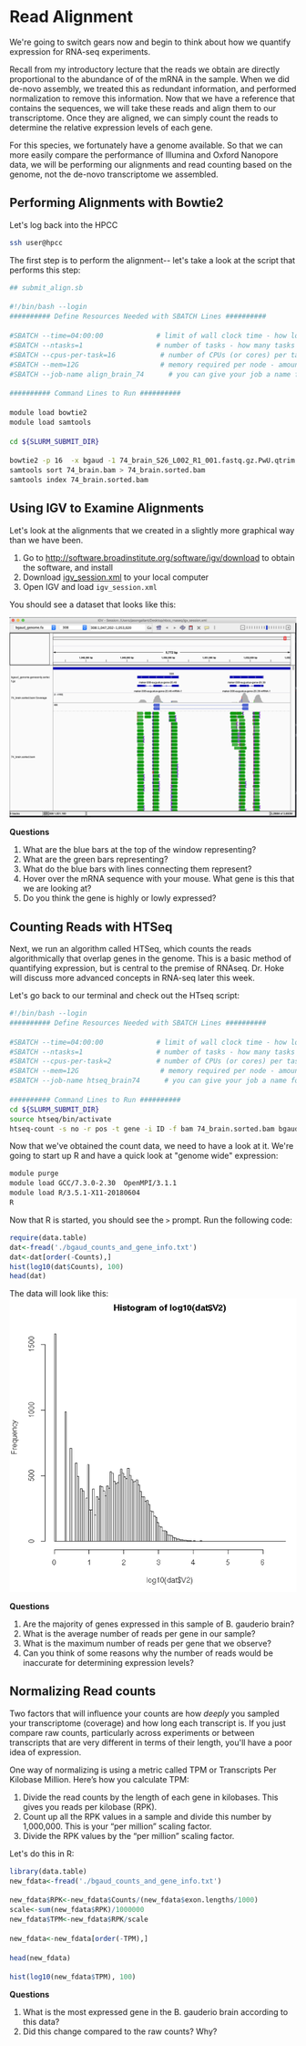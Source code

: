 # Read Alignment
We're going to switch gears now and begin to think about how we quantify expression for RNA-seq experiments.  

Recall from my introductory lecture that the reads we obtain are directly proportional to the abundance of of the mRNA in the sample.  When we did de-novo assembly, we treated this as redundant information, and performed normalization to remove this information.  Now that we have a reference that contains the sequences, we will take these reads and align them to our transcriptome.  Once they are aligned, we can simply count the reads to determine the relative expression levels of each gene.

For this species, we fortunately have a genome available.  So that we can more easily compare the performance of Illumina and Oxford Nanopore data, we will be performing our alignments and read counting based on the genome, not the de-novo transcriptome we assembled.

## Performing Alignments with Bowtie2

Let's log back into the HPCC

```bash
ssh user@hpcc
```

The first step is to perform the alignment-- let's take a look at the script that performs this step:

```bash
## submit_align.sb

#!/bin/bash --login
########## Define Resources Needed with SBATCH Lines ##########

#SBATCH --time=04:00:00             # limit of wall clock time - how long the job will run (same as -t)
#SBATCH --ntasks=1                  # number of tasks - how many tasks (nodes) that you require (same as -n)
#SBATCH --cpus-per-task=16           # number of CPUs (or cores) per task (same as -c)
#SBATCH --mem=12G                    # memory required per node - amount of memory (in bytes)
#SBATCH --job-name align_brain_74      # you can give your job a name for easier identification (same as -J)

########## Command Lines to Run ##########

module load bowtie2
module load samtools

cd ${SLURM_SUBMIT_DIR}

bowtie2 -p 16  -x bgaud -1 74_brain_S26_L002_R1_001.fastq.gz.PwU.qtrim.fq -2 74_brain_S26_L002_R2_001.fastq.gz.PwU.qtrim.fq | samtools view -bS - > 74_brain.bam
samtools sort 74_brain.bam > 74_brain.sorted.bam
samtools index 74_brain.sorted.bam
```

## Using IGV to Examine Alignments
Let's look at the alignments that we created in a slightly more graphical way than we have been.

1. Go to http://software.broadinstitute.org/software/igv/download to obtain the software, and install
2. Download [igv_session.xml](igv_session.xml) to your local computer
3. Open IGV and load `igv_session.xml`

You should see a dataset that looks like this:

![igv_screenshot](./images/igv_screenshot.jpg)

**Questions**
1. What are the blue bars at the top of the window representing?
2. What are the green bars representing?
3. What do the blue bars with lines connecting them represent?
4. Hover over the mRNA sequence with your mouse.  What gene is this that we are looking at?
5.  Do you think the gene is highly or lowly expressed?

## Counting Reads with HTSeq
Next, we run an algorithm called HTSeq, which counts the reads algorithmically that overlap genes in the genome.  This is a basic method of quantifying expression, but is central to the premise of RNAseq.  Dr. Hoke will discuss more advanced concepts in RNA-seq later this week.

Let's go back to our terminal and check out the HTseq script:

```bash
#!/bin/bash --login
########## Define Resources Needed with SBATCH Lines ##########

#SBATCH --time=04:00:00             # limit of wall clock time - how long the job will run (same as -t)
#SBATCH --ntasks=1                  # number of tasks - how many tasks (nodes) that you require (same as -n)
#SBATCH --cpus-per-task=2           # number of CPUs (or cores) per task (same as -c)
#SBATCH --mem=12G                    # memory required per node - amount of memory (in bytes)
#SBATCH --job-name htseq_brain74      # you can give your job a name for easier identification (same as -J)

########## Command Lines to Run ##########
cd ${SLURM_SUBMIT_DIR}
source htseq/bin/activate
htseq-count -s no -r pos -t gene -i ID -f bam 74_brain.sorted.bam bgaud_genome.genesonly.gff > brain74.counts
```

Now that we've obtained the count data, we need to have a look at it.  We're going to start up R and have a quick look at "genome wide" expression:
```bash
module purge
module load GCC/7.3.0-2.30  OpenMPI/3.1.1
module load R/3.5.1-X11-20180604
R
```

Now that R is started, you should see the `>` prompt.  Run the following code:

```R
require(data.table)
dat<-fread('./bgaud_counts_and_gene_info.txt')
dat<-dat[order(-Counts),]
hist(log10(dat$Counts), 100)
head(dat)
```
The data will look like this: ![histogram](images/hist.jpg)

**Questions**
1.  Are the majority of genes expressed in this sample of B. gauderio brain?
2.  What is the average number of reads per gene in our sample?
3.  What is the maximum number of reads per gene that we observe?
4.  Can you think of some reasons why the number of reads would be inaccurate for determining expression levels?


## Normalizing Read counts
Two factors that will influence your counts are how *deeply* you sampled your transcriptome (coverage) and how long each transcript is.  If you just compare raw counts, particularly across experiments or between transcripts that are very different in terms of their length, you'll have a poor idea of expression.

One way of normalizing is using a metric called TPM or Transcripts Per Kilobase Million.  Here’s how you calculate TPM:
1. Divide the read counts by the length of each gene in kilobases. This gives you reads per kilobase (RPK).
2. Count up all the RPK values in a sample and divide this number by 1,000,000. This is your “per million” scaling factor.
3. Divide the RPK values by the “per million” scaling factor.

Let's do this in R:

```R
library(data.table)
new_fdata<-fread('./bgaud_counts_and_gene_info.txt')

new_fdata$RPK<-new_fdata$Counts/(new_fdata$exon.lengths/1000)
scale<-sum(new_fdata$RPK)/1000000
new_fdata$TPM<-new_fdata$RPK/scale

new_fdata<-new_fdata[order(-TPM),]

head(new_fdata)

hist(log10(new_fdata$TPM), 100)
```

**Questions**
1. What is the most expressed gene in the B. gauderio brain according to this data?
2. Did this change compared to the raw counts?  Why?
